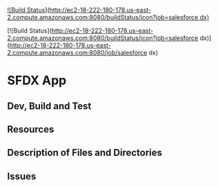 
[![Build Status](http://ec2-18-222-180-178.us-east-2.compute.amazonaws.com:8080/buildStatus/icon?job=salesforce dx)](http://ec2-18-222-180-178.us-east-2.compute.amazonaws.com:8080/job/salesforce%20dx/)

[![Build Status](http://ec2-18-222-180-178.us-east-2.compute.amazonaws.com:8080/buildStatus/icon?job=salesforce dx)](http://ec2-18-222-180-178.us-east-2.compute.amazonaws.com:8080/job/salesforce dx)

# SFDX  App

## Dev, Build and Test



## Resources


## Description of Files and Directories


## Issues



